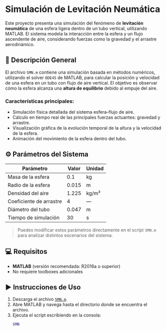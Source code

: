 # Simulación de Levitación Neumática

Este proyecto presenta una simulación del fenómeno de **levitación neumática** de una esfera ligera dentro de un tubo vertical, utilizando MATLAB. El sistema modela la interacción entre la esfera y un flujo ascendente de aire, considerando fuerzas como la gravedad y el arrastre aerodinámico.

## 📘 Descripción General

El archivo `SMN.m` contiene una simulación basada en métodos numéricos, utilizando el solver `ODE45` de MATLAB, para calcular la posición y velocidad de una esfera en un tubo con flujo de aire vertical. El objetivo es observar cómo la esfera alcanza una **altura de equilibrio** debido al empuje del aire.

### Características principales:
- Simulación física detallada del sistema esfera–flujo de aire.
- Cálculo en tiempo real de las principales fuerzas actuantes: gravedad y arrastre.
- Visualización gráfica de la evolución temporal de la altura y la velocidad de la esfera.
- Animación del movimiento de la esfera dentro del tubo.

## ⚙️ Parámetros del Sistema

| Parámetro               | Valor         | Unidad     |
|------------------------|---------------|------------|
| Masa de la esfera      | 0.1           | kg         |
| Radio de la esfera     | 0.015         | m          |
| Densidad del aire      | 1.225         | kg/m³      |
| Coeficiente de arrastre| 4             | —          |
| Diámetro del tubo      | 0.047         | m          |
| Tiempo de simulación   | 30            | s          |

> Puedes modificar estos parámetros directamente en el script `SMN.m` para analizar distintos escenarios del sistema.

## 💻 Requisitos

- **MATLAB** (versión recomendada: R2016a o superior)
- No requiere toolboxes adicionales

## ▶️ Instrucciones de Uso

1. Descarga el archivo [`SMN.m`](./SMN.m).
2. Abre MATLAB y navega hasta el directorio donde se encuentra el archivo.
3. Ejecuta el script escribiendo en la consola:
   ```matlab
   SMN
